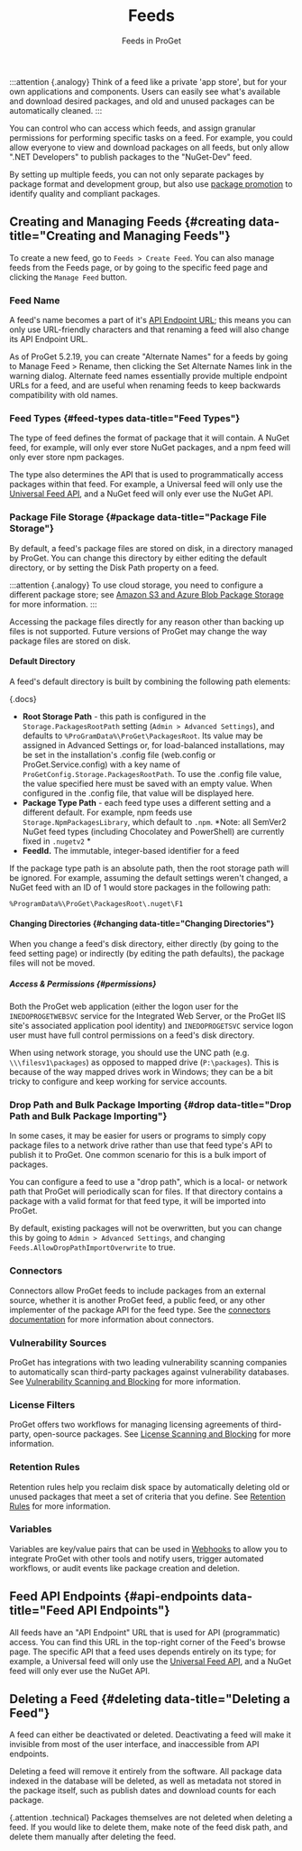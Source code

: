 ﻿---
title: Feeds
subtitle: Feeds in ProGet
sequence: 200
keywords: proget,feeds
show-headings-in-nav: true
---

:::attention {.analogy}
Think of a feed like a private 'app store', but for your own applications and components. Users can easily see what's available and download desired packages, and old and unused packages can be automatically cleaned.
:::

You can control who can access which feeds, and assign granular permissions for performing specific tasks on a feed. For example, you could allow everyone to view and download packages on all feeds, but only allow ".NET Developers" to publish packages to the "NuGet-Dev" feed.

By setting up multiple feeds, you can not only separate packages by package format and development group, but also use [package promotion](/docs/proget/advanced/package-promotion) to identify quality and compliant packages.

## Creating and Managing Feeds {#creating data-title="Creating and Managing Feeds"}

To create a new feed, go to `Feeds > Create Feed`. You can also manage feeds from the Feeds page, or by going to the specific feed page and clicking the `Manage Feed` button.

### Feed Name

A feed's name becomes a part of it's [API Endpoint URL](#api-endpoints); this means you can only use URL-friendly characters and that renaming a feed will also change its API Endpoint URL.

As of ProGet 5.2.19, you can create "Alternate Names" for a feeds by going to Manage Feed > Rename, then clicking the Set Alternate Names link in the warning dialog. Alternate feed names essentially provide multiple endpoint URLs for a feed, and are useful when renaming feeds to keep backwards compatibility with old names.

### Feed Types {#feed-types data-title="Feed Types"}

The type of feed defines the format of package that it will contain. A NuGet feed, for example, will only ever store NuGet packages, and a npm feed will only ever store npm packages.

The type also determines the API that is used to programmatically access packages within that feed. For example, a Universal feed will only use the [Universal Feed API](/docs/upack/feed-api), and a NuGet feed will only ever use the NuGet API.

### Package File Storage {#package data-title="Package File Storage"}

By default, a feed's package files are stored on disk, in a directory managed by ProGet. You can change this directory by either editing the default directory, or by setting the Disk Path property on a feed.

:::attention {.analogy}
To use cloud storage, you need to configure a different package store; see [Amazon S3 and Azure Blob Package Storage](/docs/proget/advanced/cloud-storage) for more information.
:::

Accessing the package files directly for any reason other than backing up files is not supported. Future versions of ProGet may change the way package files are stored on disk.

#### Default Directory

A feed's default directory is built by combining the following path elements:

{.docs}
- **Root Storage Path** - this path is configured in the `Storage.PackagesRootPath` setting (`Admin > Advanced Settings`), and defaults to `%ProGramData%\ProGet\PackagesRoot`. Its value may be assigned in Advanced Settings or, for load-balanced installations, may be set in the installation's .config file (web.config or ProGet.Service.config) with a key name of `ProGetConfig.Storage.PackagesRootPath`. To use the .config file value, the value specified here must be saved with an empty value. When configured in the .config file, that value will be displayed here.
- **Package Type Path** - each feed type uses a different setting and a different default. For example, npm feeds use `Storage.NpmPackagesLibrary`, which default to `.npm`. *Note: all SemVer2 NuGet feed types (including Chocolatey and PowerShell) are currently fixed in `.nugetv2` *
- **FeedId.** The immutable, integer-based identifier for a feed

If the package type path is an absolute path, then the root storage path will be ignored. For example, assuming the default settings weren't changed, a NuGet feed with an ID of 1 would store packages in the following path:

```
%ProgramData%\ProGet\PackagesRoot\.nuget\F1
```

#### Changing Directories {#changing data-title="Changing Directories"}

When you change a feed's disk directory, either directly (by going to the feed setting page) or indirectly (by editing the path defaults), the package files will not be moved.

##### Access & Permissions {#permissions}

Both the ProGet web application (either the logon user for the `INEDOPROGETWEBSVC` service for the Integrated Web Server, or the ProGet IIS site's associated application pool identity) and `INEDOPROGETSVC` service logon user must have full control permissions on a feed's disk directory.

When using network storage, you should use the UNC path (e.g. `\\\filesv1\packages`) as opposed to mapped drive (`P:\packages`). This is because of the way mapped drives work in Windows; they can be a bit tricky to configure and keep working for service accounts.

### Drop Path and Bulk Package Importing {#drop data-title="Drop Path and Bulk Package Importing"}

In some cases, it may be easier for users or programs to simply copy package files to a network drive rather than use that feed type's API to publish it to ProGet. One common scenario for this is a bulk import of packages.

You can configure a feed to use a "drop path", which is a local- or network path that ProGet will periodically scan for files. If that directory contains a package with a valid format for that feed type, it will be imported into ProGet.

By default, existing packages will not be overwritten, but you can change this by going to `Admin > Advanced Settings`, and changing `Feeds.AllowDropPathImportOverwrite` to true.

### Connectors

Connectors allow ProGet feeds to include packages from an external source, whether it is another ProGet feed, a public feed, or any other implementer of the package API for the feed type. See the [connectors documentation](/docs/proget/core-concepts/feeds/connectors) for more information about connectors.

### Vulnerability Sources

ProGet has integrations with two leading vulnerability scanning companies to automatically scan third-party packages against vulnerability databases. See [Vulnerability Scanning and Blocking](/docs/proget/compliance/vulnerabilities) for more information.

### License Filters 

ProGet offers two workflows for managing licensing agreements of third-party, open-source packages. See [License Scanning and Blocking](/docs/proget/compliance/license-scanning) for more information.

### Retention Rules 

Retention rules help you reclaim disk space by automatically deleting old or unused packages that meet a set of criteria that you define. See [Retention Rules](/docs/proget/administration/retention-rules) for more information.

### Variables 

Variables are key/value pairs that can be used in [Webhooks](/docs/proget/advanced/webhooks) to allow you to integrate ProGet with other tools and  notify users, trigger automated workflows, or audit events like package creation and deletion.

## Feed API Endpoints {#api-endpoints data-title="Feed API Endpoints"}

All feeds have an "API Endpoint" URL that is used for API (programmatic) access. You can find this URL in the top-right corner of the Feed's browse page. The specific API that a feed uses depends entirely on its type; for example, a Universal feed will only use the [Universal Feed API](/docs/upack/feed-api), and a NuGet feed will only ever use the NuGet API.

## Deleting a Feed {#deleting data-title="Deleting a Feed"}

A feed can either be deactivated or deleted. Deactivating a feed will make it invisible from most of the user interface, and inaccessible from API endpoints.

Deleting a feed will remove it entirely from the software. All package data indexed in the database will be deleted, as well as metadata not stored in the package itself, such as publish dates and download counts for each package.

{.attention .technical} Packages themselves are not deleted when deleting a feed. If you would like to delete them, make note of the feed disk path, and delete them manually after deleting the feed.
